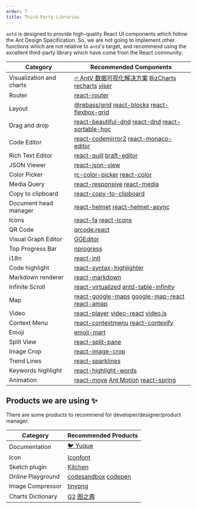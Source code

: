 ```yaml
---
order: 7
title: Third-Party Libraries
---
```


`antd` is designed to provide high-quality React UI components which follow the Ant Design Specification. So, we are not going to implement other functions which are not relative to `antd`'s target, and recommend using the excellent third-party library which have come from the React community:

| Category | Recommended Components |
| --- | --- |
| Visualization and charts | [🔥 AntV 数据可视化解决方案](https://antv.alipay.com) [BizCharts](https://github.com/alibaba/BizCharts) [recharts](https://github.com/recharts/recharts/) [viser](https://viserjs.github.io/) |
| Router | [react-router](https://github.com/ReactTraining/react-router) |
| Layout | [@rebass/grid](https://github.com/rebassjs/grid) [react-blocks](http://whoisandy.github.io/react-blocks/) [react-flexbox-grid](https://github.com/roylee0704/react-flexbox-grid) |
| Drag and drop | [react-beautiful-dnd](https://github.com/atlassian/react-beautiful-dnd/) [react-dnd](https://github.com/gaearon/react-dnd) [react-sortable-hoc](https://github.com/clauderic/react-sortable-hoc) |
| Code Editor | [react-codemirror2](https://github.com/scniro/react-codemirror2) [react-monaco-editor](https://github.com/superRaytin/react-monaco-editor) |
| Rich Text Editor | [react-quill](https://github.com/zenoamaro/react-quill) [braft-editor](https://github.com/margox/braft-editor) |
| JSON Viewer | [react-json-view](https://github.com/mac-s-g/react-json-view) |
| Color Picker | [rc-color-picker](https://github.com/react-component/color-picker) [react-color](http://casesandberg.github.io/react-color/) |
| Media Query | [react-responsive](https://github.com/contra/react-responsive) [react-media](https://github.com/ReactTraining/react-media) |
| Copy to clipboard | [react-copy-to-clipboard](https://github.com/nkbt/react-copy-to-clipboard) |
| Document head manager | [react-helmet](https://github.com/nfl/react-helmet) [react-helmet-async](https://github.com/staylor/react-helmet-async) |
| Icons | [react-fa](https://github.com/andreypopp/react-fa) [react-icons](https://github.com/gorangajic/react-icons) |
| QR Code | [qrcode.react](https://github.com/zpao/qrcode.react) |
| Visual Graph Editor | [GGEditor](https://github.com/gaoli/GGEditor) |
| Top Progress Bar | [nprogress](https://github.com/rstacruz/nprogress) |
| i18n | [react-intl](https://github.com/yahoo/react-intl) |
| Code highlight | [react-syntax-highlighter](https://github.com/conorhastings/react-syntax-highlighter) |
| Markdown renderer | [react-markdown](http://rexxars.github.io/react-markdown/) |
| Infinite Scroll | [react-virtualized](https://github.com/bvaughn/react-virtualized) [antd-table-infinity](https://github.com/Leonard-Li777/antd-table-infinity) |
| Map | [react-google-maps](https://github.com/tomchentw/react-google-maps) [google-map-react](https://github.com/istarkov/google-map-react) [react-amap](https://github.com/ElemeFE/react-amap) |
| Video | [react-player](https://github.com/CookPete/react-player) [video-react](https://github.com/video-react/video-react) [video.js](http://docs.videojs.com/tutorial-react.html) |
| Context Menu | [react-contextmenu](https://github.com/vkbansal/react-contextmenu/) [react-contexify](https://github.com/fkhadra/react-contexify) |
| Emoji | [emoji-mart](https://github.com/missive/emoji-mart) |
| Split View | [react-split-pane](https://github.com/tomkp/react-split-pane) |
| Image Crop | [react-image-crop](https://github.com/DominicTobias/react-image-crop) |
| Trend Lines | [react-sparklines](https://github.com/borisyankov/react-sparklines) |
| Keywords highlight | [react-highlight-words](https://github.com/bvaughn/react-highlight-words) |
| Animation | [react-move](https://github.com/react-tools/react-move) [Ant Motion](https://motion.ant.design/components/tween-one) [react-spring](https://www.react-spring.io) |

## Products we are using ✨

There are some products to recommend for developer/designer/product manager.

| Category | Recommended Products |
| --- | --- |
| Documentation | [🐦 Yuque](https://www.yuque.com/?chInfo=ch_antd) |
| Icon | [Iconfont](https://www.iconfont.cn/) |
| Sketch plugin | [Kitchen](https://kitchen.alipay.com) |
| Online Playground | [codesandbox](https://codesandbox.io/) [codepen](https://codepen.io/) |
| Image Compressor | [tinypng](https://tinypng.com/) |
| Charts Dictionary | [G2](https://antv.alipay.com/zh-cn/g2/3.x/demo/index.html) [图之典](http://tuzhidian.com/) |

<style>
.markdown table td:first-child {
  font-weight: 500;
  width: 25%;
  background: #fcfcfc;
}
.markdown table td > a:not(:last-child) {
  margin-right: 18px;
}
.markdown table td > a:not(:last-child):after {
  content: '|';
  color: #bbb;
  margin: 0 6px 0 8px;
  pointer-events: none;
  position: absolute;
}
</style>
